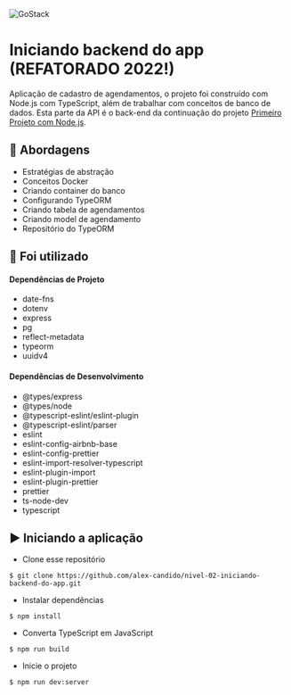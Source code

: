 <img alt="GoStack" src="https://storage.googleapis.com/golden-wind/bootcamp-gostack/header-desafios.png" />

# Iniciando backend do app (REFATORADO 2022!)

Aplicação de cadastro de agendamentos, o projeto foi construído com Node.js com TypeScript, além de trabalhar com conceitos de banco de dados. Esta parte da API é o back-end da continuação do projeto [Primeiro Projeto com Node.js](https://github.com/alex-candido/nivel-02-primeiro-projeto-com-nodejs).

## 🚀 Abordagens

- Estratégias de abstração
- Conceitos Docker
- Criando container do banco
- Configurando TypeORM
- Criando tabela de agendamentos
- Criando model de agendamento
- Repositório do TypeORM

## 📌 Foi utilizado

#### Dependências de Projeto

- date-fns
- dotenv
- express
- pg
- reflect-metadata
- typeorm
- uuidv4

#### Dependências de Desenvolvimento

- @types/express
- @types/node
- @typescript-eslint/eslint-plugin
- @typescript-eslint/parser
- eslint
- eslint-config-airbnb-base
- eslint-config-prettier
- eslint-import-resolver-typescript
- eslint-plugin-import
- eslint-plugin-prettier
- prettier
- ts-node-dev
- typescript

## ▶️ Iniciando a aplicação

- Clone esse repositório
```
$ git clone https://github.com/alex-candido/nivel-02-iniciando-backend-do-app.git
```
- Instalar dependências
```
$ npm install
```
- Converta TypeScript em JavaScript
```
$ npm run build
```
- Inicie o projeto
```
$ npm run dev:server
```



